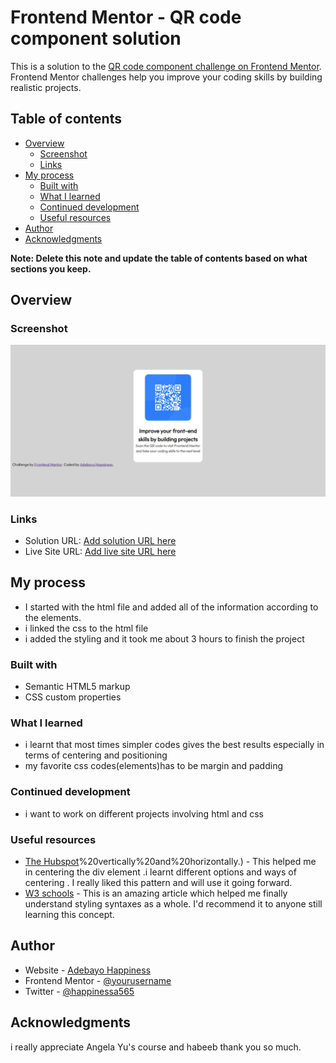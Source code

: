 # Frontend Mentor - QR code component solution

This is a solution to the [QR code component challenge on Frontend Mentor](https://www.frontendmentor.io/challenges/qr-code-component-iux_sIO_H). Frontend Mentor challenges help you improve your coding skills by building realistic projects. 

## Table of contents

- [Overview](#overview)
  - [Screenshot](#screenshot)
  - [Links](#links)
- [My process](#my-process)
  - [Built with](#built-with)
  - [What I learned](#what-i-learned)
  - [Continued development](#continued-development)
  - [Useful resources](#useful-resources)
- [Author](#author)
- [Acknowledgments](#acknowledgments)

**Note: Delete this note and update the table of contents based on what sections you keep.**

## Overview

### Screenshot

![screenshot.jpg](images/screenshot%20(1).png)

      

### Links

- Solution URL: [Add solution URL here](https://your-solution-url.com)
- Live Site URL: [Add live site URL here](https://your-live-site-url.com)

## My process
- I started with the html file and added all of the information according to the elements.
- i linked the css to the html file 
- i added the styling and it took me about 3 hours to finish the project
### Built with

- Semantic HTML5 markup
- CSS custom properties

### What I learned

- i learnt that most times simpler codes gives the best results especially in terms of centering and positioning
- my favorite css codes(elements)has to be margin and padding
### Continued development
- i want to work on different projects involving html and css

### Useful resources

- [The Hubspot](https://blog.hubspot.com/website/center-div-css#:~:text=You%20can%20do%20this%20by,the%20div)%20vertically%20and%20horizontally.) - This helped me in centering the div element .i learnt different options and ways of centering . I really liked this pattern and will use it going forward.
- [W3 schools](https://www.w3schools.com) - This is an amazing article which helped me finally understand styling syntaxes as a whole. I'd recommend it to anyone still learning this concept.


## Author

- Website - [Adebayo Happiness](https://www.your-site.com)
- Frontend Mentor - [@yourusername](https://www.frontendmentor.io/profile/yourusername)
- Twitter - [@happinessa565](https://www.twitter.com/happinessa565)


## Acknowledgments
 i really appreciate Angela Yu's course and habeeb thank you so much.

  
